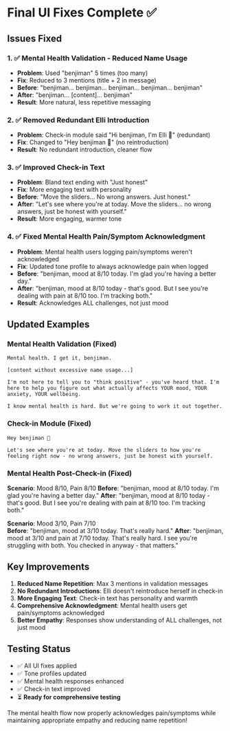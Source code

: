 # Final UI Fixes Complete ✅

## Issues Fixed

### 1. ✅ Mental Health Validation - Reduced Name Usage
- **Problem**: Used "benjiman" 5 times (too many)
- **Fix**: Reduced to 3 mentions (title + 2 in message)
- **Before**: "benjiman... benjiman... benjiman... benjiman... benjiman"
- **After**: "benjiman... [content]... benjiman"
- **Result**: More natural, less repetitive messaging

### 2. ✅ Removed Redundant Elli Introduction
- **Problem**: Check-in module said "Hi benjiman, I'm Elli 💙" (redundant)
- **Fix**: Changed to "Hey benjiman 💙" (no reintroduction)
- **Result**: No redundant introduction, cleaner flow

### 3. ✅ Improved Check-in Text
- **Problem**: Bland text ending with "Just honest"
- **Fix**: More engaging text with personality
- **Before**: "Move the sliders... No wrong answers. Just honest."
- **After**: "Let's see where you're at today. Move the sliders... no wrong answers, just be honest with yourself."
- **Result**: More engaging, warmer tone

### 4. ✅ Fixed Mental Health Pain/Symptom Acknowledgment
- **Problem**: Mental health users logging pain/symptoms weren't acknowledged
- **Fix**: Updated tone profile to always acknowledge pain when logged
- **Before**: "benjiman, mood at 8/10 today. I'm glad you're having a better day."
- **After**: "benjiman, mood at 8/10 today - that's good. But I see you're dealing with pain at 8/10 too. I'm tracking both."
- **Result**: Acknowledges ALL challenges, not just mood

## Updated Examples

### Mental Health Validation (Fixed)
```
Mental health. I get it, benjiman.

[content without excessive name usage...]

I'm not here to tell you to "think positive" - you've heard that. I'm here to help you figure out what actually affects YOUR mood, YOUR anxiety, YOUR wellbeing.

I know mental health is hard. But we're going to work it out together.
```

### Check-in Module (Fixed)
```
Hey benjiman 💙

Let's see where you're at today. Move the sliders to how you're feeling right now - no wrong answers, just be honest with yourself.
```

### Mental Health Post-Check-in (Fixed)
**Scenario**: Mood 8/10, Pain 8/10
**Before**: "benjiman, mood at 8/10 today. I'm glad you're having a better day."
**After**: "benjiman, mood at 8/10 today - that's good. But I see you're dealing with pain at 8/10 too. I'm tracking both."

**Scenario**: Mood 3/10, Pain 7/10  
**Before**: "benjiman, mood at 3/10 today. That's really hard."
**After**: "benjiman, mood at 3/10 and pain at 7/10 today. That's really hard. I see you're struggling with both. You checked in anyway - that matters."

## Key Improvements

1. **Reduced Name Repetition**: Max 3 mentions in validation messages
2. **No Redundant Introductions**: Elli doesn't reintroduce herself in check-in
3. **More Engaging Text**: Check-in text has personality and warmth
4. **Comprehensive Acknowledgment**: Mental health users get pain/symptoms acknowledged
5. **Better Empathy**: Responses show understanding of ALL challenges, not just mood

## Testing Status

- ✅ All UI fixes applied
- ✅ Tone profiles updated
- ✅ Mental health responses enhanced
- ✅ Check-in text improved
- ⏳ **Ready for comprehensive testing**

The mental health flow now properly acknowledges pain/symptoms while maintaining appropriate empathy and reducing name repetition!
